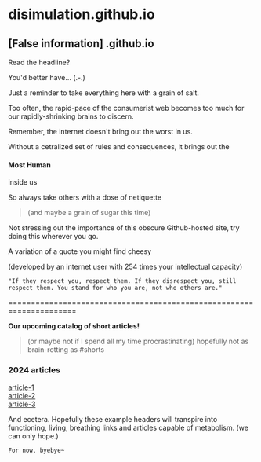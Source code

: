 # disimulation.github.io
## [False information] .github.io

Read the headline?

You'd better have... (.-.)

Just a reminder to take everything here with a grain of salt.

Too often, the rapid-pace of the consumerist web becomes too much for our rapidly-shrinking brains to discern.

Remember, the internet doesn't bring out the worst in us.

Without a cetralized set of rules and consequences, it brings out the

#### **Most Human**

inside us

So always take others with a dose of netiquette

> (and maybe a grain of sugar this time)
> 
Not stressing out the importance of this obscure Github-hosted site, try doing this wherever you go.

A variation of a quote you might find cheesy

(developed by an internet user with 254 times your intellectual capacity)

`"If they respect you, respect them. If they disrespect you, still respect them. You stand for
who you are, not who others are."`

=====================================================================

**Our upcoming catalog of short articles!**
> (or maybe not if I spend all my time procrastinating)
> hopefully not as brain-rotting as #shorts

### **2024 articles**

[article-1](article-1<link>)
<br>
[article-2](article-2<link>)
<br>
[article-3](article-3<link>)
<br>

And ecetera. Hopefully these example headers will transpire into functioning, living, breathing links and articles capable
of metabolism. (we can only hope.)

`For now, byebye~`
